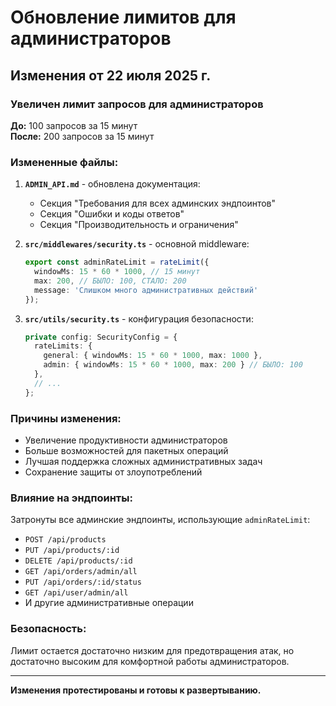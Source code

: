 # Обновление лимитов для администраторов

## Изменения от 22 июля 2025 г.

### Увеличен лимит запросов для администраторов

**До:** 100 запросов за 15 минут  
**После:** 200 запросов за 15 минут

### Измененные файлы:

1. **`ADMIN_API.md`** - обновлена документация:
   - Секция "Требования для всех админских эндпоинтов"
   - Секция "Ошибки и коды ответов" 
   - Секция "Производительность и ограничения"

2. **`src/middlewares/security.ts`** - основной middleware:
   ```typescript
   export const adminRateLimit = rateLimit({
     windowMs: 15 * 60 * 1000, // 15 минут
     max: 200, // БЫЛО: 100, СТАЛО: 200
     message: 'Слишком много административных действий'
   });
   ```

3. **`src/utils/security.ts`** - конфигурация безопасности:
   ```typescript
   private config: SecurityConfig = {
     rateLimits: {
       general: { windowMs: 15 * 60 * 1000, max: 1000 },
       admin: { windowMs: 15 * 60 * 1000, max: 200 } // БЫЛО: 100
     },
     // ...
   };
   ```

### Причины изменения:

- Увеличение продуктивности администраторов
- Больше возможностей для пакетных операций
- Лучшая поддержка сложных административных задач
- Сохранение защиты от злоупотреблений

### Влияние на эндпоинты:

Затронуты все админские эндпоинты, использующие `adminRateLimit`:
- `POST /api/products`
- `PUT /api/products/:id` 
- `DELETE /api/products/:id`
- `GET /api/orders/admin/all`
- `PUT /api/orders/:id/status`
- `GET /api/user/admin/all`
- И другие административные операции

### Безопасность:

Лимит остается достаточно низким для предотвращения атак, но достаточно высоким для комфортной работы администраторов.

---

**Изменения протестированы и готовы к развертыванию.**
